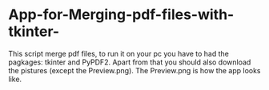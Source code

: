 # App-for-Merging-pdf-files-with-tkinter-
This script merge pdf files, to run it on your pc you have to had the pagkages: tkinter and PyPDF2. Apart from that you should also download the pistures (except the Preview.png). The Preview.png is how the app looks like.
